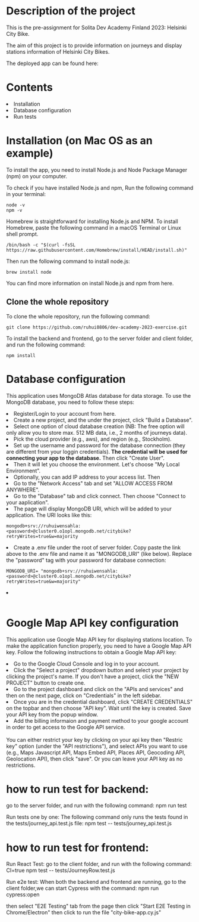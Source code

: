 # Description of the project

This is the pre-assignment for Solita Dev Academy Finland 2023: Helsinki City Bike.

The aim of this project is to provide information on journeys and display stations information of Helsinki City Bikes.

The deployed app can be found here:

# Contents

<li>Installation
<li>Database configuration

<li>Run tests

# Installation (on Mac OS as an example)

To install the app, you need to install Node.js and Node Package Manager (npm) on your computer.

To check if you have installed Node.js and npm, Run the following command in your terminal:

    node -v
    npm -v

Homebrew is straightforward for installing Node.js and NPM. To install Homebrew, paste the following command in a macOS Terminal or Linux shell prompt.

    /bin/bash -c "$(curl -fsSL https://raw.githubusercontent.com/Homebrew/install/HEAD/install.sh)"

Then run the following command to install node.js:

    brew install node

You can find more information on install Node.js and npm from <a ref="https://docs.npmjs.com/downloading-and-installing-node-js-and-npm">here</a>.

## Clone the whole repository

To clone the whole repository, run the following command:

    git clone https://github.com/ruhui0806/dev-academy-2023-exercise.git

To install the backend and frontend, go to the server folder and client folder, and run the following command:

    npm install

# Database configuration

This application uses MongoDB Atlas database for data storage.
To use the MongoDB database, you need to follow these steps:

<li> Register/Login to your account from <a ref="https://account.mongodb.com/account/login">here</a>. 
<li> Create a new project, and the under the project, click "Build a Database".
<li> Select one option of cloud database creation (NB: The free option will only allow you to store max. 512 MB data, i.e., 2 months of journeys data).
<li> Pick the cloud provider (e.g., aws), and region (e.g., Stockholm).
<li> Set up the username and password for the database connection (they are different from your loggin credentials).<Strong> The credential will be used for connecting your app to the database.</Strong> Then click "Create User".
<li> Then it will let you choose the environment. Let's choose "My Local Environment".
<li> Optionally, you can add IP address to your access list. Then 
<li> Go to the "Network Access" tab and set "ALLOW ACCESS FROM ANYWHERE".
<li> Go to the "Database" tab and click connect. Then choose "Connect to your aaplication".
<li> The page will display MongoDB URI, which will be added to your application. The URI looks like this:
    
    mongodb+srv://ruhuiwensahla:<password>@cluster0.o1opl.mongodb.net/citybike?retryWrites=true&w=majority
<li> Create a .env file under the root of server folder. Copy paste the link above to the .env file and name it as "MONGODB_URI" (like below). Replace the "password" tag with your password for database connection:

    MONGODB_URI= "mongodb+srv://ruhuiwensahla:<password>@cluster0.o1opl.mongodb.net/citybike?retryWrites=true&w=majority"

<li> 
<br></br>

# Google Map API key configuration

This application use Google Map API key for displaying stations location. To make the application function properly, you need to have a Google Map API key.
Follow the following instructions to obtain a Google Map API key:

<li> Go to the <a ref="https://console.cloud.google.com/">Google Cloud Console </a> and log in to your account. 
<li> Click the "Select a project" dropdown button and select your project by clicking the project's name. If you don't have a project, click the "NEW PROJECT" button to create one.
<li> Go to the project dashboard and click on the "APIs and services" and then on the next page, click on "Credentials" in the left sidebar.
<li> Once you are in the credential dashboard, click "CREATE CREDENTIALS" on the topbar and then choose "API key". Wait until the key is created. Save your API key from the popup window.
<li> Add the billing informaion and payment method to your google account in order to get access to the Google API service. 
<br></br>
 You can either restrict your key by clicking on your api key then "Restric key" option (under the "API restrictions"), and select APIs you want to use (e.g., Maps Javascript API, Maps Embed API, Places API, Geocoding API, Geolocation API), then click "save". Or you can leave your API key as no restrictions.

# how to run test for backend:

go to the server folder, and run with the following command:
npm run test

Run tests one by one:
The following command only runs the tests found in the tests/journey_api.test.js file:
npm test -- tests/journey_api.test.js

# how to run test for frontend:

Run React Test: go to the client folder, and run with the following command:
CI=true npm test -- tests/JourneyRow.test.js

Run e2e test: When both the backend and frontend are running, go to the client folder,we can start Cypress with the command:
npm run cypress:open

then select "E2E Testing" tab from the page
then click "Start E2E Testing in Chrome/Electron"
then click to run the file "city-bike-app.cy.js"
